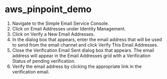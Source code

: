# aws_pinpoint_demo

1. Navigate to the Simple Email Service Console.
2. Click on Email Addresses under Identity Management.
3. Click on Verify a New Email Addresses.
4. In the dialog box that appears, enter the email address that will be used to send from the email channel and click Verify This Email Addresses.
5. Close the Verification Email Sent dialog box that appears. The email address will appear in the Email Addresses grid with a Verification Status of pending verification.
6. Verify the email address by clicking the appropriate link in the verification email.